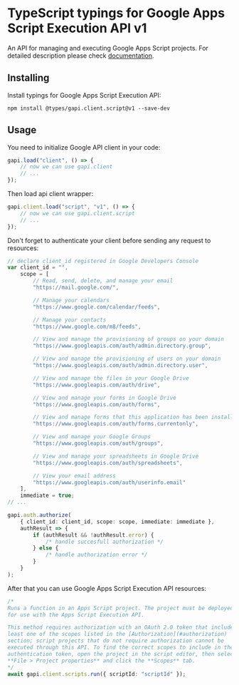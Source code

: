 # TypeScript typings for Google Apps Script Execution API v1

An API for managing and executing Google Apps Script projects. For detailed
description please check
[documentation](https://developers.google.com/apps-script/execution/rest/v1/scripts/run).

## Installing

Install typings for Google Apps Script Execution API:

```
npm install @types/gapi.client.script@v1 --save-dev
```

## Usage

You need to initialize Google API client in your code:

```typescript
gapi.load("client", () => {
    // now we can use gapi.client
    // ...
});
```

Then load api client wrapper:

```typescript
gapi.client.load("script", "v1", () => {
    // now we can use gapi.client.script
    // ...
});
```

Don't forget to authenticate your client before sending any request to
resources:

```typescript
// declare client_id registered in Google Developers Console
var client_id = "",
    scope = [
        // Read, send, delete, and manage your email
        "https://mail.google.com/",

        // Manage your calendars
        "https://www.google.com/calendar/feeds",

        // Manage your contacts
        "https://www.google.com/m8/feeds",

        // View and manage the provisioning of groups on your domain
        "https://www.googleapis.com/auth/admin.directory.group",

        // View and manage the provisioning of users on your domain
        "https://www.googleapis.com/auth/admin.directory.user",

        // View and manage the files in your Google Drive
        "https://www.googleapis.com/auth/drive",

        // View and manage your forms in Google Drive
        "https://www.googleapis.com/auth/forms",

        // View and manage forms that this application has been installed in
        "https://www.googleapis.com/auth/forms.currentonly",

        // View and manage your Google Groups
        "https://www.googleapis.com/auth/groups",

        // View and manage your spreadsheets in Google Drive
        "https://www.googleapis.com/auth/spreadsheets",

        // View your email address
        "https://www.googleapis.com/auth/userinfo.email"
    ],
    immediate = true;
// ...

gapi.auth.authorize(
    { client_id: client_id, scope: scope, immediate: immediate },
    authResult => {
        if (authResult && !authResult.error) {
            /* handle succesfull authorization */
        } else {
            /* handle authorization error */
        }
    }
);
```

After that you can use Google Apps Script Execution API resources:

```typescript
/* 
Runs a function in an Apps Script project. The project must be deployed
for use with the Apps Script Execution API.

This method requires authorization with an OAuth 2.0 token that includes at
least one of the scopes listed in the [Authorization](#authorization)
section; script projects that do not require authorization cannot be
executed through this API. To find the correct scopes to include in the
authentication token, open the project in the script editor, then select
**File > Project properties** and click the **Scopes** tab.  
*/
await gapi.client.scripts.run({ scriptId: "scriptId" });
```
